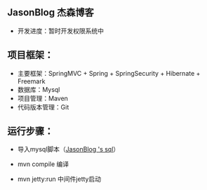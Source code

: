 
## JasonBlog 杰森博客 ##
- 开发进度：暂时开发权限系统中

## 项目框架： ##

- 主要框架：SpringMVC + Spring + SpringSecurity + Hibernate + Freemark
- 数据库：Mysql
- 项目管理：Maven
- 代码版本管理：Git

## 运行步骤： ##
- 导入mysql脚本（[JasonBlog 's sql](https://github.com/jasonsoso/jason-blog/blob/master/src/main/resources/META-INF/sql/jason-blog-security.sql "JasonBlog 's sql")）

- mvn compile 编译
- mvn jetty:run 中间件jetty启动


